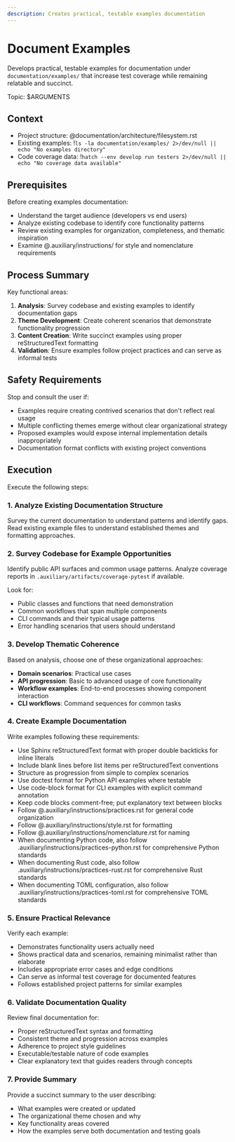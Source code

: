 ```yaml
---
description: Creates practical, testable examples documentation
---
```


# Document Examples

Develops practical, testable examples for documentation under
`documentation/examples/` that increase test coverage while remaining relatable
and succinct.

Topic: $ARGUMENTS

## Context

- Project structure: @documentation/architecture/filesystem.rst
- Existing examples: !`ls -la documentation/examples/ 2>/dev/null || echo "No examples directory"`
- Code coverage data: !`hatch --env develop run testers 2>/dev/null || echo "No coverage data available"`

## Prerequisites

Before creating examples documentation:
- Understand the target audience (developers vs end users)
- Analyze existing codebase to identify core functionality patterns
- Review existing examples for organization, completeness, and thematic inspiration
- Examine @.auxiliary/instructions/ for style and nomenclature requirements

## Process Summary

Key functional areas:
1. **Analysis**: Survey codebase and existing examples to identify documentation gaps
2. **Theme Development**: Create coherent scenarios that demonstrate functionality progression
3. **Content Creation**: Write succinct examples using proper reStructuredText formatting
4. **Validation**: Ensure examples follow project practices and can serve as informal tests

## Safety Requirements

Stop and consult the user if:
- Examples require creating contrived scenarios that don't reflect real usage
- Multiple conflicting themes emerge without clear organizational strategy
- Proposed examples would expose internal implementation details inappropriately
- Documentation format conflicts with existing project conventions

## Execution

Execute the following steps:

### 1. Analyze Existing Documentation Structure

Survey the current documentation to understand patterns and identify gaps. Read
existing example files to understand established themes and formatting
approaches.

### 2. Survey Codebase for Example Opportunities

Identify public API surfaces and common usage patterns. Analyze coverage
reports in `.auxiliary/artifacts/coverage-pytest` if available.

Look for:
- Public classes and functions that need demonstration
- Common workflows that span multiple components
- CLI commands and their typical usage patterns
- Error handling scenarios that users should understand

### 3. Develop Thematic Coherence

Based on analysis, choose one of these organizational approaches:

- **Domain scenarios**: Practical use cases
- **API progression**: Basic to advanced usage of core functionality
- **Workflow examples**: End-to-end processes showing component interaction
- **CLI workflows**: Command sequences for common tasks

### 4. Create Example Documentation

Write examples following these requirements:

- Use Sphinx reStructuredText format with proper double backticks for inline literals
- Include blank lines before list items per reStructuredText conventions
- Structure as progression from simple to complex scenarios
- Use doctest format for Python API examples where testable
- Use code-block format for CLI examples with explicit command annotation
- Keep code blocks comment-free; put explanatory text between blocks
- Follow @.auxiliary/instructions/practices.rst for general code organization
- Follow @.auxiliary/instructions/style.rst for formatting
- Follow @.auxiliary/instructions/nomenclature.rst for naming
- When documenting Python code, also follow .auxiliary/instructions/practices-python.rst for comprehensive Python standards
- When documenting Rust code, also follow .auxiliary/instructions/practices-rust.rst for comprehensive Rust standards
- When documenting TOML configuration, also follow .auxiliary/instructions/practices-toml.rst for comprehensive TOML standards

### 5. Ensure Practical Relevance

Verify each example:

- Demonstrates functionality users actually need
- Shows practical data and scenarios, remaining minimalist rather than elaborate
- Includes appropriate error cases and edge conditions
- Can serve as informal test coverage for documented features
- Follows established project patterns for similar examples

### 6. Validate Documentation Quality

Review final documentation for:

- Proper reStructuredText syntax and formatting
- Consistent theme and progression across examples
- Adherence to project style guidelines
- Executable/testable nature of code examples
- Clear explanatory text that guides readers through concepts

### 7. Provide Summary

Provide a succinct summary to the user describing:

- What examples were created or updated
- The organizational theme chosen and why
- Key functionality areas covered
- How the examples serve both documentation and testing goals

